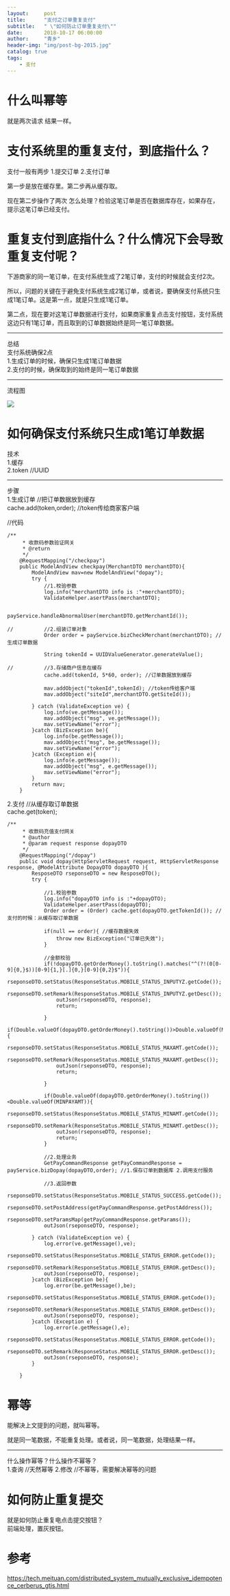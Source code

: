 ```yaml
---
layout:     post
title:      "支付之订单重复支付"
subtitle:   " \"如何防止订单重复支付\""
date:       2018-10-17 06:00:00
author:     "青乡"
header-img: "img/post-bg-2015.jpg"
catalog: true
tags:
    - 支付
---
```


# 什么叫幂等
就是两次请求 结果一样。

# 支付系统里的重复支付，到底指什么？
支付一般有两步
1.提交订单
2.支付订单

第一步是放在缓存里。第二步再从缓存取。

现在第二步操作了两次 怎么处理？检验这笔订单是否在数据库存在，如果存在，提示这笔订单已经支付。


# 重复支付到底指什么？什么情况下会导致重复支付呢？  
下游商家的同一笔订单，在支付系统生成了2笔订单，支付的时候就会支付2次。

所以，问题的关键在于避免支付系统生成2笔订单，或者说，要确保支付系统只生成1笔订单。这是第一点，就是只生成1笔订单。

第二点，现在要对这笔订单数据进行支付，如果商家重复点击支付按钮，支付系统这边只有1笔订单，而且取到的订单数据始终是同一笔订单数据。

---
总结    
支付系统确保2点  
1.生成订单的时候，确保只生成1笔订单数据  
2.支付的时候，确保取到的始终是同一笔订单数据

---
流程图

![](https://user-gold-cdn.xitu.io/2018/12/7/1678727ddca362f5?w=3331&h=1713&f=png&s=243498)

# 如何确保支付系统只生成1笔订单数据
技术    
1.缓存  
2.token //UUID

---
步骤  
1.生成订单 //把订单数据放到缓存  
cache.add(token,order); //token传给商家客户端

//代码
```
/**
	 * 收款码参数验证网关
	 * @return
	 */
	@RequestMapping("/checkpay")
	public ModelAndView checkpay(MerchantDTO merchantDTO){
		ModelAndView mav=new ModelAndView("dopay");
		try {
			//1.校验参数
			log.info("merchantDTO info is :"+merchantDTO);
	     	ValidateHelper.asertPass(merchantDTO);
	     	
	     	payService.handleAbnormalUser(merchantDTO.getMerchantId());
	     	
//	     	//2.组装订单对象
	     	Order order = payService.bizCheckMerchant(merchantDTO); //生成订单数据
	     	
	     	String tokenId = UUIDValueGenerator.generateValue();
	     	
//			//3.存储商户信息在缓存
			cache.add(tokenId, 5*60, order); //订单数据放到缓存
			
			mav.addObject("tokenId",tokenId); //token传给客户端
			mav.addObject("siteId",merchantDTO.getSiteId());
			
		} catch (ValidateException ve) {
			log.info(ve.getMessage());
			mav.addObject("msg", ve.getMessage());
			mav.setViewName("error");
		}catch (BizException be){
			log.info(be.getMessage());
			mav.addObject("msg", be.getMessage());
			mav.setViewName("error");
		}catch (Exception e){
			log.info(e.getMessage());
			mav.addObject("msg", e.getMessage());
			mav.setViewName("error");
		}
		return mav;
	}
```

2.支付  //从缓存取订单数据  
cache.get(token);

```
/**
	 * 收款码充值支付网关
	 * @author 
	 * @param request response dopayDTO
	 */
	@RequestMapping("/dopay")
	public void dopay(HttpServletRequest request, HttpServletResponse response, @ModelAttribute DopayDTO dopayDTO ){
		ResposeDTO rseponseDTO = new ResposeDTO();
		try {
			
			//1.校验参数
			log.info("dopayDTO info is :"+dopayDTO);
	     	ValidateHelper.asertPass(dopayDTO);
			Order order = (Order) cache.get(dopayDTO.getTokenId()); //支付的时候：从缓存取订单数据
			
			if(null == order){ //缓存数据失效
				throw new BizException("订单已失效");
			}
			
			//金额校验
			if(!dopayDTO.getOrderMoney().toString().matches("^(?!(0[0-9]{0,}$))[0-9]{1,}[.]{0,}[0-9]{0,2}$")){
				rseponseDTO.setStatus(ResponseStatus.MOBILE_STATUS_INPUTYZ.getCode());
				rseponseDTO.setRemark(ResponseStatus.MOBILE_STATUS_INPUTYZ.getDesc());
				outJson(rseponseDTO, response);
				return;
				
			}
			if(Double.valueOf(dopayDTO.getOrderMoney().toString())>Double.valueOf(MAXPAYAMT)){
				rseponseDTO.setStatus(ResponseStatus.MOBILE_STATUS_MAXAMT.getCode());
				rseponseDTO.setRemark(ResponseStatus.MOBILE_STATUS_MAXAMT.getDesc());
				outJson(rseponseDTO, response);
				return;

			}
			
			if(Double.valueOf(dopayDTO.getOrderMoney().toString())<Double.valueOf(MINPAYAMT)){
				rseponseDTO.setStatus(ResponseStatus.MOBILE_STATUS_MINAMT.getCode());
				rseponseDTO.setRemark(ResponseStatus.MOBILE_STATUS_MINAMT.getDesc());
				outJson(rseponseDTO, response);
				return;
			}
		
			//2.处理业务
			GetPayCommandResponse getPayCommandResponse =  payService.bizDopay(dopayDTO,order); //1.保存订单到数据库 2.调用支付服务
			
			//3.返回参数
			rseponseDTO.setStatus(ResponseStatus.MOBILE_STATUS_SUCCESS.getCode());
			rseponseDTO.setPostAddress(getPayCommandResponse.getPostAddress());
			rseponseDTO.setParamsMap(getPayCommandResponse.getParams());
			outJson(rseponseDTO, response);
			
		} catch (ValidateException ve) {
			log.error(ve.getMessage(),ve);
			rseponseDTO.setStatus(ResponseStatus.MOBILE_STATUS_ERROR.getCode());
			rseponseDTO.setRemark(ResponseStatus.MOBILE_STATUS_ERROR.getDesc());
			outJson(rseponseDTO, response);
		}catch (BizException be){
			log.error(be.getMessage(),be);
			rseponseDTO.setStatus(ResponseStatus.MOBILE_STATUS_ERROR.getCode());
			rseponseDTO.setRemark(ResponseStatus.MOBILE_STATUS_ERROR.getDesc());
			outJson(rseponseDTO, response);
		}catch (Exception e) {
			log.error(e.getMessage(),e);
			rseponseDTO.setStatus(ResponseStatus.MOBILE_STATUS_ERROR.getCode());
			rseponseDTO.setRemark(ResponseStatus.MOBILE_STATUS_ERROR.getDesc());
			outJson(rseponseDTO, response);
		}
		
	}
```

# 幂等
能解决上文提到的问题，就叫幂等。

就是同一笔数据，不能重复处理。或者说，同一笔数据，处理结果一样。


---
什么操作幂等？什么操作不幂等？  
1.查询 //天然幂等
2.修改 //不幂等，需要解决幂等的问题

# 如何防止重复提交
就是如何防止重复电点击提交按钮？  
前端处理，置灰按钮。

# 参考
https://tech.meituan.com/distributed_system_mutually_exclusive_idempotence_cerberus_gtis.html



